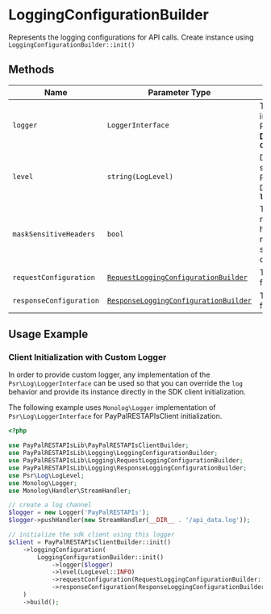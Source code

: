 
# LoggingConfigurationBuilder

Represents the logging configurations for API calls. Create instance using `LoggingConfigurationBuilder::init()`

## Methods

| Name | Parameter Type | Description |
|  --- | --- | --- |
| `logger` | `LoggerInterface` | Takes in your custom implementation of the Psr\Log\LoggerInterface.php. **Default Implementation : `ConsoleLogger`** |
| `level` | `string(LogLevel)` | Defines the log message severity mentioned in Psr\Log\LogLevel.php (e.g., DEBUG, INFO, etc). **Default : `logLevel::INFO`** |
| `maskSensitiveHeaders` | `bool` | Toggles the global setting to mask sensitive HTTP headers in both requests and responses before logging, safeguarding confidential data. **Default : `true`** |
| `requestConfiguration` | [`RequestLoggingConfigurationBuilder`](../doc/request-logging-configuration-builder.md) | The logging configurations for an API request. |
| `responseConfiguration` | [`ResponseLoggingConfigurationBuilder`](../doc/response-logging-configuration-builder.md) | The logging configurations for an API response. |

## Usage Example

### Client Initialization with Custom Logger

In order to provide custom logger, any implementation of the `Psr\Log\LoggerInterface` can be used so that you can override the `log` behavior and provide its instance directly in the SDK client initialization.

The following example uses `Monolog\Logger` implementation of `Psr\Log\LoggerInterface` for PayPalRESTAPIsClient initialization.

```php
<?php

use PayPalRESTAPIsLib\PayPalRESTAPIsClientBuilder;
use PayPalRESTAPIsLib\Logging\LoggingConfigurationBuilder;
use PayPalRESTAPIsLib\Logging\RequestLoggingConfigurationBuilder;
use PayPalRESTAPIsLib\Logging\ResponseLoggingConfigurationBuilder;
use Psr\Log\LogLevel;
use Monolog\Logger;
use Monolog\Handler\StreamHandler;

// create a log channel
$logger = new Logger('PayPalRESTAPIs');
$logger->pushHandler(new StreamHandler(__DIR__ . '/api_data.log'));

// initialize the sdk client using this logger
$client = PayPalRESTAPIsClientBuilder::init()
    ->loggingConfiguration(
        LoggingConfigurationBuilder::init()
            ->logger($logger)
            ->level(LogLevel::INFO)
            ->requestConfiguration(RequestLoggingConfigurationBuilder::init()->body(true))
            ->responseConfiguration(ResponseLoggingConfigurationBuilder::init()->headers(true))
    )
    ->build();
```

